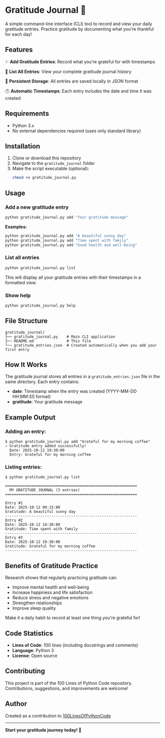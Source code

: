 # Gratitude Journal 📔

A simple command-line interface (CLI) tool to record and view your daily gratitude entries. Practice gratitude by documenting what you're thankful for each day!

## Features

✨ **Add Gratitude Entries**: Record what you're grateful for with timestamps

📜 **List All Entries**: View your complete gratitude journal history

💾 **Persistent Storage**: All entries are saved locally in JSON format

🕐 **Automatic Timestamps**: Each entry includes the date and time it was created

## Requirements

- Python 3.x
- No external dependencies required (uses only standard library)

## Installation

1. Clone or download this repository
2. Navigate to the `gratitude_journal` folder
3. Make the script executable (optional):
   ```bash
   chmod +x gratitude_journal.py
   ```

## Usage

### Add a new gratitude entry

```bash
python gratitude_journal.py add "Your gratitude message"
```

**Examples:**
```bash
python gratitude_journal.py add "A beautiful sunny day"
python gratitude_journal.py add "Time spent with family"
python gratitude_journal.py add "Good health and well-being"
```

### List all entries

```bash
python gratitude_journal.py list
```

This will display all your gratitude entries with their timestamps in a formatted view.

### Show help

```bash
python gratitude_journal.py help
```

## File Structure

```
gratitude_journal/
├── gratitude_journal.py    # Main CLI application
├── README.md               # This file
└── gratitude_entries.json  # Created automatically when you add your first entry
```

## How It Works

The gratitude journal stores all entries in a `gratitude_entries.json` file in the same directory. Each entry contains:
- **date**: Timestamp when the entry was created (YYYY-MM-DD HH:MM:SS format)
- **gratitude**: Your gratitude message

## Example Output

### Adding an entry:
```
$ python gratitude_journal.py add "Grateful for my morning coffee"
✓ Gratitude entry added successfully!
  Date: 2025-10-12 19:30:00
  Entry: Grateful for my morning coffee
```

### Listing entries:
```
$ python gratitude_journal.py list

============================================================
  MY GRATITUDE JOURNAL (3 entries)
============================================================

Entry #1
Date: 2025-10-12 09:15:00
Gratitude: A beautiful sunny day
------------------------------------------------------------
Entry #2
Date: 2025-10-12 14:30:00
Gratitude: Time spent with family
------------------------------------------------------------
Entry #3
Date: 2025-10-12 19:30:00
Gratitude: Grateful for my morning coffee
------------------------------------------------------------
```

## Benefits of Gratitude Practice

Research shows that regularly practicing gratitude can:
- Improve mental health and well-being
- Increase happiness and life satisfaction
- Reduce stress and negative emotions
- Strengthen relationships
- Improve sleep quality

Make it a daily habit to record at least one thing you're grateful for!

## Code Statistics

- **Lines of Code**: 100 lines (including docstrings and comments)
- **Language**: Python 3
- **License**: Open source

## Contributing

This project is part of the 100 Lines of Python Code repository. Contributions, suggestions, and improvements are welcome!

## Author

Created as a contribution to [100LinesOfPythonCode](https://github.com/sumanth-0/100LinesOfPythonCode)

---

**Start your gratitude journey today! 🌟**
